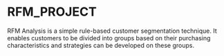 # RFM_PROJECT
 RFM Analysis is a simple rule-based customer segmentation technique. It enables customers to be divided into groups based on their purchasing characteristics and strategies can be developed on these groups.
